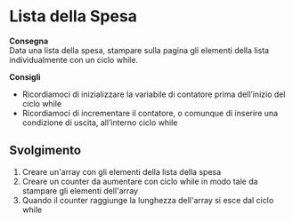 Lista della Spesa
===
**Consegna**  
Data una lista della spesa, stampare sulla pagina gli elementi della lista individualmente con un ciclo while.  

**Consigli**  
- Ricordiamoci di inizializzare la variabile di contatore prima dell’inizio del ciclo while  
- Ricordiamoci di incrementare il contatore, o comunque di inserire una condizione di uscita, all’interno ciclo while  

## Svolgimento
1. Creare un'array con gli elementi della lista della spesa
2. Creare un counter da aumentare con ciclo while in modo tale da stampare gli elementi dell'array
3. Quando il counter raggiunge la lunghezza dell'array si esce dal ciclo while
